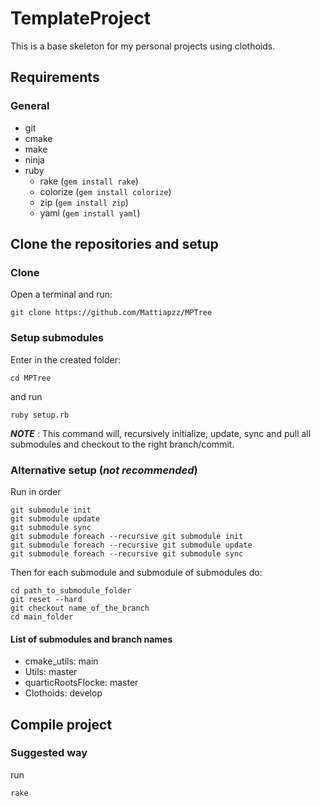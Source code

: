 # TemplateProject

This is a base skeleton for my personal projects using clothoids.

## Requirements

### General
- git 
- cmake 
- make 
- ninja
- ruby 
  - rake (```gem install rake```)
  - colorize (```gem install colorize```)
  - zip (```gem install zip```)
  - yaml (```gem install yaml```) 
  
## Clone the repositories and setup  

### Clone
Open a terminal and run:
```
git clone https://github.com/Mattiapzz/MPTree
```

### Setup submodules

Enter in the created folder:
```
cd MPTree
```
and run 
```
ruby setup.rb
```
***NOTE*** : This command will, recursively initialize, update, sync and pull all submodules and checkout to the right branch/commit.

### Alternative setup (***not recommended***)
Run in order
```
git submodule init
git submodule update
git submodule sync
git submodule foreach --recursive git submodule init
git submodule foreach --recursive git submodule update
git submodule foreach --recursive git submodule sync
```

Then for each submodule and submodule of submodules do:
```
cd path_to_submodule_folder
git reset --hard
git checkout name_of_the_branch
cd main_folder
```
#### List of submodules and branch names
- cmake_utils: main 
- Utils: master 
- quarticRootsFlocke: master 
- Clothoids: develop

## Compile project

### Suggested way
run
```
rake 
```

